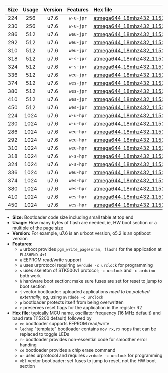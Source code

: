|Size|Usage|Version|Features|Hex file|
|:-:|:-:|:-:|:-:|:--|
|224|256|u7.6|`w-u-jpr`|[atmega644_18mhz432_115200bps_ur_vbl.hex](https://raw.githubusercontent.com/stefanrueger/urboot/main/bootloaders/atmega644/fcpu_18mhz432/115200_bps/atmega644_18mhz432_115200bps_ur_vbl.hex)|
|230|256|u7.6|`w-u-jpr`|[atmega644_18mhz432_115200bps_lednop_ur_vbl.hex](https://raw.githubusercontent.com/stefanrueger/urboot/main/bootloaders/atmega644/fcpu_18mhz432/115200_bps/atmega644_18mhz432_115200bps_lednop_ur_vbl.hex)|
|286|512|u7.6|`weu-jpr`|[atmega644_18mhz432_115200bps_ee_ur_vbl.hex](https://raw.githubusercontent.com/stefanrueger/urboot/main/bootloaders/atmega644/fcpu_18mhz432/115200_bps/atmega644_18mhz432_115200bps_ee_ur_vbl.hex)|
|292|512|u7.6|`weu-jpr`|[atmega644_18mhz432_115200bps_ee_lednop_ur_vbl.hex](https://raw.githubusercontent.com/stefanrueger/urboot/main/bootloaders/atmega644/fcpu_18mhz432/115200_bps/atmega644_18mhz432_115200bps_ee_lednop_ur_vbl.hex)|
|310|512|u7.6|`weu-jpr`|[atmega644_18mhz432_115200bps_ee_lednop_fr_ur_vbl.hex](https://raw.githubusercontent.com/stefanrueger/urboot/main/bootloaders/atmega644/fcpu_18mhz432/115200_bps/atmega644_18mhz432_115200bps_ee_lednop_fr_ur_vbl.hex)|
|318|512|u7.6|`w-s-jpr`|[atmega644_18mhz432_115200bps_vbl.hex](https://raw.githubusercontent.com/stefanrueger/urboot/main/bootloaders/atmega644/fcpu_18mhz432/115200_bps/atmega644_18mhz432_115200bps_vbl.hex)|
|324|512|u7.6|`w-s-jpr`|[atmega644_18mhz432_115200bps_lednop_vbl.hex](https://raw.githubusercontent.com/stefanrueger/urboot/main/bootloaders/atmega644/fcpu_18mhz432/115200_bps/atmega644_18mhz432_115200bps_lednop_vbl.hex)|
|336|512|u7.6|`weu-jpr`|[atmega644_18mhz432_115200bps_ee_lednop_fr_ce_ur_vbl.hex](https://raw.githubusercontent.com/stefanrueger/urboot/main/bootloaders/atmega644/fcpu_18mhz432/115200_bps/atmega644_18mhz432_115200bps_ee_lednop_fr_ce_ur_vbl.hex)|
|374|512|u7.6|`wes-jpr`|[atmega644_18mhz432_115200bps_ee_vbl.hex](https://raw.githubusercontent.com/stefanrueger/urboot/main/bootloaders/atmega644/fcpu_18mhz432/115200_bps/atmega644_18mhz432_115200bps_ee_vbl.hex)|
|380|512|u7.6|`wes-jpr`|[atmega644_18mhz432_115200bps_ee_lednop_vbl.hex](https://raw.githubusercontent.com/stefanrueger/urboot/main/bootloaders/atmega644/fcpu_18mhz432/115200_bps/atmega644_18mhz432_115200bps_ee_lednop_vbl.hex)|
|410|512|u7.6|`wes-jpr`|[atmega644_18mhz432_115200bps_ee_lednop_fr_vbl.hex](https://raw.githubusercontent.com/stefanrueger/urboot/main/bootloaders/atmega644/fcpu_18mhz432/115200_bps/atmega644_18mhz432_115200bps_ee_lednop_fr_vbl.hex)|
|450|512|u7.6|`wes-jpr`|[atmega644_18mhz432_115200bps_ee_lednop_fr_ce_vbl.hex](https://raw.githubusercontent.com/stefanrueger/urboot/main/bootloaders/atmega644/fcpu_18mhz432/115200_bps/atmega644_18mhz432_115200bps_ee_lednop_fr_ce_vbl.hex)|
|224|1024|u7.6|`w-u-hpr`|[atmega644_18mhz432_115200bps_ur.hex](https://raw.githubusercontent.com/stefanrueger/urboot/main/bootloaders/atmega644/fcpu_18mhz432/115200_bps/atmega644_18mhz432_115200bps_ur.hex)|
|230|1024|u7.6|`w-u-hpr`|[atmega644_18mhz432_115200bps_lednop_ur.hex](https://raw.githubusercontent.com/stefanrueger/urboot/main/bootloaders/atmega644/fcpu_18mhz432/115200_bps/atmega644_18mhz432_115200bps_lednop_ur.hex)|
|286|1024|u7.6|`weu-hpr`|[atmega644_18mhz432_115200bps_ee_ur.hex](https://raw.githubusercontent.com/stefanrueger/urboot/main/bootloaders/atmega644/fcpu_18mhz432/115200_bps/atmega644_18mhz432_115200bps_ee_ur.hex)|
|292|1024|u7.6|`weu-hpr`|[atmega644_18mhz432_115200bps_ee_lednop_ur.hex](https://raw.githubusercontent.com/stefanrueger/urboot/main/bootloaders/atmega644/fcpu_18mhz432/115200_bps/atmega644_18mhz432_115200bps_ee_lednop_ur.hex)|
|310|1024|u7.6|`weu-hpr`|[atmega644_18mhz432_115200bps_ee_lednop_fr_ur.hex](https://raw.githubusercontent.com/stefanrueger/urboot/main/bootloaders/atmega644/fcpu_18mhz432/115200_bps/atmega644_18mhz432_115200bps_ee_lednop_fr_ur.hex)|
|318|1024|u7.6|`w-s-hpr`|[atmega644_18mhz432_115200bps.hex](https://raw.githubusercontent.com/stefanrueger/urboot/main/bootloaders/atmega644/fcpu_18mhz432/115200_bps/atmega644_18mhz432_115200bps.hex)|
|324|1024|u7.6|`w-s-hpr`|[atmega644_18mhz432_115200bps_lednop.hex](https://raw.githubusercontent.com/stefanrueger/urboot/main/bootloaders/atmega644/fcpu_18mhz432/115200_bps/atmega644_18mhz432_115200bps_lednop.hex)|
|336|1024|u7.6|`weu-hpr`|[atmega644_18mhz432_115200bps_ee_lednop_fr_ce_ur.hex](https://raw.githubusercontent.com/stefanrueger/urboot/main/bootloaders/atmega644/fcpu_18mhz432/115200_bps/atmega644_18mhz432_115200bps_ee_lednop_fr_ce_ur.hex)|
|374|1024|u7.6|`wes-hpr`|[atmega644_18mhz432_115200bps_ee.hex](https://raw.githubusercontent.com/stefanrueger/urboot/main/bootloaders/atmega644/fcpu_18mhz432/115200_bps/atmega644_18mhz432_115200bps_ee.hex)|
|380|1024|u7.6|`wes-hpr`|[atmega644_18mhz432_115200bps_ee_lednop.hex](https://raw.githubusercontent.com/stefanrueger/urboot/main/bootloaders/atmega644/fcpu_18mhz432/115200_bps/atmega644_18mhz432_115200bps_ee_lednop.hex)|
|410|1024|u7.6|`wes-hpr`|[atmega644_18mhz432_115200bps_ee_lednop_fr.hex](https://raw.githubusercontent.com/stefanrueger/urboot/main/bootloaders/atmega644/fcpu_18mhz432/115200_bps/atmega644_18mhz432_115200bps_ee_lednop_fr.hex)|
|450|1024|u7.6|`wes-hpr`|[atmega644_18mhz432_115200bps_ee_lednop_fr_ce.hex](https://raw.githubusercontent.com/stefanrueger/urboot/main/bootloaders/atmega644/fcpu_18mhz432/115200_bps/atmega644_18mhz432_115200bps_ee_lednop_fr_ce.hex)|

- **Size:** Bootloader code size including small table at top end
- **Usage:** How many bytes of flash are needed, ie, HW boot section or a multiple of the page size
- **Version:** For example, u7.6 is an urboot version, o5.2 is an optiboot version
- **Features:**
  + `w` urboot provides `pgm_write_page(sram, flash)` for the application at `FLASHEND-4+1`
  + `e` EEPROM read/write support
  + `u` uses urprotocol requiring `avrdude -c urclock` for programming
  + `s` uses skeleton of STK500v1 protocol; `-c urclock` and `-c arduino` both work
  + `h` hardware boot section: make sure fuses are set for reset to jump to boot section
  + `j` vector bootloader: uploaded applications *need to be patched externally*, eg, using `avrdude -c urclock`
  + `p` bootloader protects itself from being overwritten
  + `r` preserves reset flags for the application in the register R2
- **Hex file:** typically MCU name, oscillator frequency (16 MHz default) and baud rate (115200 default) followed by
  + `ee` bootloader supports EEPROM read/write
  + `lednop` "template" bootloader contains `mov rx,rx` nops that can be replaced to toggle LEDs
  + `fr` bootloader provides non-essential code for smoother error handing
  + `ce` bootloader provides a chip erase command
  + `ur` uses urprotocol and requires `avrdude -c urclock` for programming
  + `vbl` vector bootloader: set fuses to jump to reset, not the HW boot section
